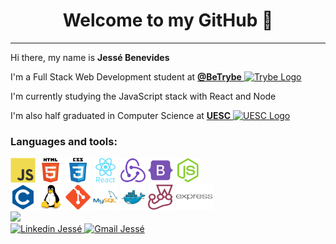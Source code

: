<h1 align="center"> Welcome to my GitHub 👋 </h1>
<hr>

<p>Hi there, my name is <b>Jessé Benevides</b></p>
<p>
 I'm a Full Stack Web Development student at
 <a href="https://www.betrybe.com/" target="_blank">
  <b>@BeTrybe</b>
  <img src="https://avatars.githubusercontent.com/u/51808343?s=280&v=4" alt="Trybe Logo" width="20" height="20"/>
 </a>
</p>

<p>
  I'm currently studying the JavaScript stack with React and Node
</p>
<p>
  I'm also half graduated in Computer Science at
 <a href="http://uesc.br/" target="_blank">
  <b>UESC</b>
  <img src="https://upload.wikimedia.org/wikipedia/commons/9/90/Bras%C3%A3o_da_UESC.png" alt="UESC Logo" width="25"   height="25"/>
 </a> 

</p>

<h3>Languages and tools: </h3>

<div align="left">
 <img src="https://raw.githubusercontent.com/devicons/devicon/master/icons/javascript/javascript-original.svg" alt="javascript" width="40" height="40"/>
 <img src="https://raw.githubusercontent.com/devicons/devicon/master/icons/html5/html5-original-wordmark.svg" alt="html5" width="40" height="40"/> 
 <img src="https://raw.githubusercontent.com/devicons/devicon/master/icons/css3/css3-original-wordmark.svg" alt="css3" width="40" height="40"/> 
 <img src="https://raw.githubusercontent.com/devicons/devicon/master/icons/react/react-original-wordmark.svg" alt="react" width="40" height="40"/>
 <img src="https://raw.githubusercontent.com/devicons/devicon/master/icons/redux/redux-original.svg" alt="redux" width="40" height="40" />
 <img src="https://github.com/devicons/devicon/blob/master/icons/bootstrap/bootstrap-plain.svg" alt="bootstrap" width="40" height="40"/>
 <img src="https://github.com/devicons/devicon/blob/master/icons/nodejs/nodejs-plain.svg" alt="NodeJS" width="40" height="40" />
</div>
<div>
 <img src="https://raw.githubusercontent.com/devicons/devicon/master/icons/c/c-plain.svg" alt="C" width="40" height="40" />
 <img src="https://raw.githubusercontent.com/devicons/devicon/master/icons/linux/linux-original.svg" alt="linux" width="40" height="40" />
 <img src="https://raw.githubusercontent.com/devicons/devicon/master/icons/git/git-original.svg" alt="git" width="40" height="40"/> 
 <img src="https://raw.githubusercontent.com/devicons/devicon/master/icons/mysql/mysql-original-wordmark.svg" alt="mysql" width="40" height="40"/>
 <img src="https://github.com/devicons/devicon/blob/master/icons/docker/docker-original.svg" alt="Docker" width="40" height="40" />
 <img src="https://raw.githubusercontent.com/devicons/devicon/master/icons/jest/jest-plain.svg" alt="jest" width="40" height="40"/>
 <img src="https://github.com/devicons/devicon/blob/master/icons/express/express-original-wordmark.svg" alt="Express" width="60" height="40" />
</div>
<div>
 <img height="140em" src="https://github-readme-stats.vercel.app/api/top-langs/?username=JesseBenevides&layout=compact&theme=dark"/>
</div>

<a href="https://www.linkedin.com/in/jessebenevides/" target="_blank">
 <img src="https://img.shields.io/badge/-LinkedIn-%230077B5?style=for-the-badge&logo=linkedin&logoColor=white" alt="Linkedin Jessé">
</a> 
<a href="mailto:jessebenevides@gmail.com" target="_blank">
  <img src="https://camo.githubusercontent.com/571384769c09e0c66b45e39b5be70f68f552db3e2b2311bc2064f0d4a9f5983b/68747470733a2f2f696d672e736869656c64732e696f2f62616467652f476d61696c2d4431343833363f7374796c653d666f722d7468652d6261646765266c6f676f3d676d61696c266c6f676f436f6c6f723d7768697465" alt="Gmail Jessé">
</a>
